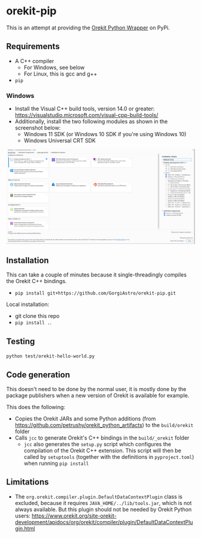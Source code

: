 # orekit-pip

This is an attempt at providing the [Orekit Python Wrapper](https://gitlab.orekit.org/orekit-labs/python-wrapper/-/wikis/home) on PyPi.

## Requirements

* A C++ compiler
    * For Windows, see below
    * For Linux, this is gcc and g++
* `pip`

### Windows

* Install the Visual C++ build tools, version 14.0 or greater: https://visualstudio.microsoft.com/visual-cpp-build-tools/
* Additionally, install the two following modules as shown in the screenshot below:
    * Windows 11 SDK (or Windows 10 SDK if you're using Windows 10)
    * Windows Universal CRT SDK

<img src="docs/windows-vs-tools.png" width="800">

## Installation

This can take a couple of minutes because it single-threadingly compiles the Orekit C++ bindings.

* `pip install git+https://github.com/GorgiAstro/orekit-pip.git`

Local installation:
* git clone this repo
* `pip install .`. 

## Testing

`python test/orekit-hello-world.py`

## Code generation

This doesn't need to be done by the normal user, it is mostly done by the package publishers when a new version of Orekit is available for example.

This does the following:

* Copies the Orekit JARs and some Python additions (from https://github.com/petrushy/orekit_python_artifacts) to the `build/orekit` folder
* Calls `jcc` to generate Orekit's C++ bindings in the `build/_orekit` folder
    * `jcc` also generates the `setup.py` script which configures the compilation of the Orekit C++ extension. This script will then be called by `setuptools` (together with the definitions in `pyproject.toml`) when running `pip install`

## Limitations

* The `org.orekit.compiler.plugin.DefaultDataContextPlugin` class is excluded, because it requires `JAVA_HOME/../lib/tools.jar`, which is not always available. But this plugin should not be needed by Orekit Python users: https://www.orekit.org/site-orekit-development/apidocs/org/orekit/compiler/plugin/DefaultDataContextPlugin.html

